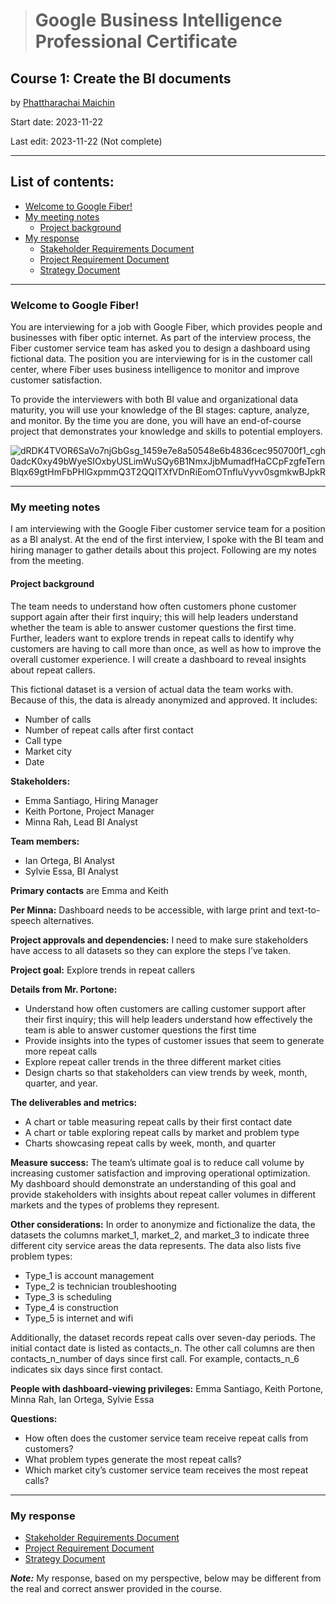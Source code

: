 > # Google Business Intelligence Professional Certificate

## **Course 1: Create the BI documents**

by [Phattharachai Maichin](https://www.linkedin.com/in/phattharachai-m/)

Start date: 2023-11-22

Last edit: 2023-11-22 (Not complete)
***
## List of contents:
  - [Welcome to Google Fiber!](#welcome-to-google-fiber!)
  - [My meeting notes](#my-meeting-notes)
    - [Project background](#project-background)
  - [My response](#my-response)
    - [Stakeholder Requirements Document]()
    - [Project Requirement Document]()
    - [Strategy Document]()
---
### Welcome to Google Fiber!
You are interviewing for a job with Google Fiber, which provides people and businesses with fiber optic internet. As part of the interview process, the Fiber customer service team has asked you to design a dashboard using fictional data. 
The position you are interviewing for is in the customer call center, where Fiber uses business intelligence to monitor and improve customer satisfaction.

To provide the interviewers with both BI value and organizational data maturity, you will use your knowledge of the BI stages: capture, analyze, and monitor. 
By the time you are done, you will have an end-of-course project that demonstrates your knowledge and skills to potential employers.

![dRDK4TVOR6SaVo7njGbGsg_1459e7e8a50548e6b4836cec950700f1_cgh0adcK0xy49bWyeSIOxbyUSLimWuSQy6B1NmxJjbMumadfHaCCpFzgfeTernBlqx69gtHmFbPHlGxpmmQ3T2QQITXfVDnRiEomOTnfIuVyvv0sgmkwBJpkR](https://github.com/Fenoemos/MyArchive/assets/145377446/fdd22ec0-ff93-4405-a731-d6100bb3189d)
___
### My meeting notes
I am interviewing with the Google Fiber customer service team for a position as a BI analyst. 
At the end of the first interview, I spoke with the BI team and hiring manager to gather details about this project. 
Following are my notes from the meeting. 

#### Project background
The team needs to understand how often customers  phone customer support again after their first inquiry; this will help leaders understand whether the team is able to answer customer questions the first time. 
Further, leaders want to explore trends in repeat calls to identify why customers are having to call more than once, as well as how to improve the overall customer experience. I will create a dashboard to reveal insights about repeat callers. 

This fictional dataset is a version of actual data the team works with. Because of this, the data is already anonymized and approved. It includes:
  - Number of calls
  - Number of repeat calls after first contact
  - Call type
  - Market city
  - Date

**Stakeholders:**
  - Emma Santiago, Hiring Manager
  - Keith Portone, Project Manager
  - Minna Rah, Lead BI Analyst

**Team members:**
  - Ian Ortega, BI Analyst
  - Sylvie Essa, BI Analyst

**Primary contacts** 
are Emma and Keith

**Per Minna:** 
Dashboard needs to be accessible, with large print and text-to-speech alternatives.

**Project approvals and dependencies:**
I need to make sure stakeholders have access to all datasets so they can explore the steps I’ve taken.

**Project goal:** 
Explore trends in repeat callers

**Details from Mr. Portone:**
  - Understand how often customers are calling customer support after their first inquiry; this will help leaders understand how effectively the team is able to answer customer questions the first time
  - Provide insights into the types of customer issues that seem to generate more repeat calls
  - Explore repeat caller trends in the three different market cities
  - Design charts so that stakeholders can view trends by week, month, quarter, and year. 

**The deliverables and metrics:**
  - A chart or table measuring repeat calls by their first contact date
  - A chart or table exploring repeat calls by market and problem type
  - Charts showcasing repeat calls by week, month, and quarter

**Measure success:**
The team’s ultimate goal is to reduce call volume by increasing customer satisfaction and improving operational optimization. 
My dashboard should demonstrate an understanding of this goal and provide stakeholders with insights about repeat caller volumes in different markets and the types of problems they represent. 

**Other considerations:**
In order to anonymize and fictionalize the data, the datasets the columns market_1, market_2, and market_3 to indicate three different city service areas the data represents. 
The data also lists five problem types:
  - Type_1 is account management
  - Type_2 is technician troubleshooting
  - Type_3 is scheduling
  - Type_4 is construction
  - Type_5 is internet and wifi

Additionally, the dataset records repeat calls over seven-day periods. The initial contact date is listed as contacts_n. 
The other call columns are then contacts_n_number of days since first call. For example, contacts_n_6 indicates six days since first contact. 

**People with dashboard-viewing privileges:** 
Emma Santiago, Keith Portone, Minna Rah, Ian Ortega, Sylvie Essa

**Questions:**
  - How often does the customer service team receive repeat calls from customers?
  - What problem types generate the most repeat calls?
  - Which market city’s customer service team receives the most repeat calls?
___
### My response
+ [Stakeholder Requirements Document]()
+ [Project Requirement Document]()
+ [Strategy Document]()

**_Note:_** My response, based on my perspective, below may be different from the real and correct answer provided in the course.

